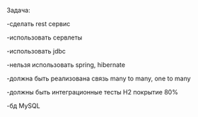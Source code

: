 Задача: 

-сделать rest сервис  

-использовать сервлеты   

-использовать jdbc 

-нельзя использовать spring, hibernate 

-должна быть реализована связь many to many, one to many 

-должны быть интеграционные тесты H2 покрытие 80% 

-бд MySQL 



